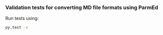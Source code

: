### Validation tests for converting MD file formats using ParmEd

Run tests using:
```bash
py.test -v
```


